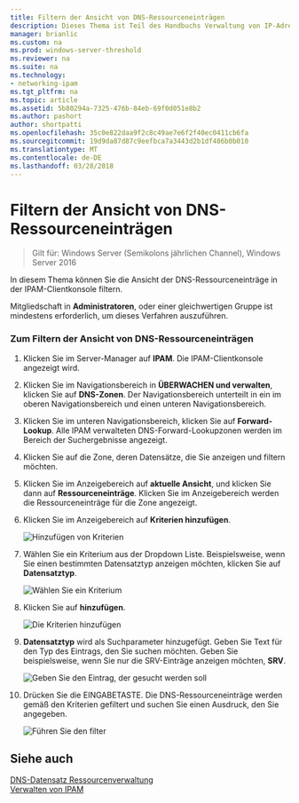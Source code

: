 ```yaml
---
title: Filtern der Ansicht von DNS-Ressourceneinträgen
description: Dieses Thema ist Teil des Handbuchs Verwaltung von IP-Adressverwaltung (IPAM) in Windows Server2016.
manager: brianlic
ms.custom: na
ms.prod: windows-server-threshold
ms.reviewer: na
ms.suite: na
ms.technology:
- networking-ipam
ms.tgt_pltfrm: na
ms.topic: article
ms.assetid: 5b80294a-7325-476b-84eb-69f0d051e8b2
ms.author: pashort
author: shortpatti
ms.openlocfilehash: 35c0e822daa9f2c8c49ae7e6f2f40ec0411cb6fa
ms.sourcegitcommit: 19d9da87d87c9eefbca7a3443d2b1df486b0b010
ms.translationtype: MT
ms.contentlocale: de-DE
ms.lasthandoff: 03/28/2018
---
```

# <a name="filter-the-view-of-dns-resource-records"></a>Filtern der Ansicht von DNS-Ressourceneinträgen

>Gilt für: Windows Server (Semikolons jährlichen Channel), Windows Server 2016

In diesem Thema können Sie die Ansicht der DNS-Ressourceneinträge in der IPAM-Clientkonsole filtern.  
  
Mitgliedschaft in **Administratoren**, oder einer gleichwertigen Gruppe ist mindestens erforderlich, um dieses Verfahren auszuführen.  
  
### <a name="to-filter-the-view-of-dns-resource-records"></a>Zum Filtern der Ansicht von DNS-Ressourceneinträgen  
  
1.  Klicken Sie im Server-Manager auf **IPAM**. Die IPAM-Clientkonsole angezeigt wird.  
  
2.  Klicken Sie im Navigationsbereich in **ÜBERWACHEN und verwalten**, klicken Sie auf **DNS-Zonen**.  Der Navigationsbereich unterteilt in ein im oberen Navigationsbereich und einen unteren Navigationsbereich.  
  
3.  Klicken Sie im unteren Navigationsbereich, klicken Sie auf **Forward-Lookup**. Alle IPAM verwalteten DNS-Forward-Lookupzonen werden im Bereich der Suchergebnisse angezeigt.  
  
4.  Klicken Sie auf die Zone, deren Datensätze, die Sie anzeigen und filtern möchten.  
  
5.  Klicken Sie im Anzeigebereich auf **aktuelle Ansicht**, und klicken Sie dann auf **Ressourceneinträge**. Klicken Sie im Anzeigebereich werden die Ressourceneinträge für die Zone angezeigt.  
  
6.  Klicken Sie im Anzeigebereich auf **Kriterien hinzufügen**.  
  
    ![Hinzufügen von Kriterien](../../media/Filter-the-View-of-DNS-Resource-Records/ipam_FilterRR_01.jpg)  
  
7.  Wählen Sie ein Kriterium aus der Dropdown Liste. Beispielsweise, wenn Sie einen bestimmten Datensatztyp anzeigen möchten, klicken Sie auf **Datensatztyp**.  
  
    ![Wählen Sie ein Kriterium](../../media/Filter-the-View-of-DNS-Resource-Records/ipam_FilterRR_02.jpg)  
  
8.  Klicken Sie auf **hinzufügen**.  
  
    ![Die Kriterien hinzufügen](../../media/Filter-the-View-of-DNS-Resource-Records/ipam_FilterRR_03.jpg)  
  
9. **Datensatztyp** wird als Suchparameter hinzugefügt. Geben Sie Text für den Typ des Eintrags, den Sie suchen möchten. Geben Sie beispielsweise, wenn Sie nur die SRV-Einträge anzeigen möchten, **SRV**.  
  
    ![Geben Sie den Eintrag, der gesucht werden soll](../../media/Filter-the-View-of-DNS-Resource-Records/ipam_FilterRR_04.jpg)  
  
10. Drücken Sie die EINGABETASTE. Die DNS-Ressourceneinträge werden gemäß den Kriterien gefiltert und suchen Sie einen Ausdruck, den Sie angegeben.  
  
    ![Führen Sie den filter](../../media/Filter-the-View-of-DNS-Resource-Records/ipam_FilterRR_05.jpg)  
  
## <a name="see-also"></a>Siehe auch  
[DNS-Datensatz Ressourcenverwaltung](DNS-Resource-Record-Management.md)  
[Verwalten von IPAM](Manage-IPAM.md)  
  


